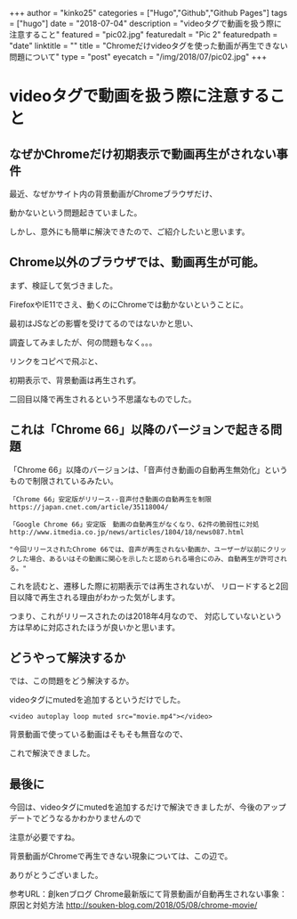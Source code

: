+++
author = "kinko25"
categories = ["Hugo","Github","Github Pages"]
tags = ["hugo"]
date = "2018-07-04"
description = "videoタグで動画を扱う際に注意すること"
featured = "pic02.jpg"
featuredalt = "Pic 2"
featuredpath = "date"
linktitle = ""
title = "Chromeだけvideoタグを使った動画が再生できない問題について"
type = "post"
eyecatch = "/img/2018/07/pic02.jpg"
+++

# videoタグで動画を扱う際に注意すること
## なぜかChromeだけ初期表示で動画再生がされない事件
最近、なぜかサイト内の背景動画がChromeブラウザだけ、

動かないという問題起きていました。

しかし、意外にも簡単に解決できたので、ご紹介したいと思います。

## Chrome以外のブラウザでは、動画再生が可能。
まず、検証して気づきました。

FirefoxやIE11でさえ、動くのにChromeでは動かないということに。

最初はJSなどの影響を受けてるのではないかと思い、

調査してみましたが、何の問題もなく。。。

リンクをコピペで飛ぶと、

初期表示で、背景動画は再生されず。

二回目以降で再生されるという不思議なものでした。


## これは「Chrome 66」以降のバージョンで起きる問題

「Chrome 66」以降のバージョンは、「音声付き動画の自動再生無効化」というもので制限されているみたい。

```
「Chrome 66」安定版がリリース--音声付き動画の自動再生を制限
https://japan.cnet.com/article/35118004/

「Google Chrome 66」安定版　動画の自動再生がなくなり、62件の脆弱性に対処
http://www.itmedia.co.jp/news/articles/1804/18/news087.html

"今回リリースされたChrome 66では、音声が再生されない動画か、ユーザーが以前にクリックした場合、あるいはその動画に関心を示したと認められる場合にのみ、自動再生が許可される。"
```
これを読むと、遷移した際に初期表示では再生されないが、
リロードすると2回目以降で再生される理由がわかった気がします。

つまり、これがリリースされたのは2018年4月なので、
対応していないという方は早めに対応されたほうが良いかと思います。

## どうやって解決するか

では、この問題をどう解決するか。

videoタグにmutedを追加するというだけでした。
```
<video autoplay loop muted src="movie.mp4"></video>
```
背景動画で使っている動画はそもそも無音なので、

これで解決できました。

## 最後に
今回は、videoタグにmutedを追加するだけで解決できましたが、今後のアップデートでどうなるかわかりませんので

注意が必要ですね。

背景動画がChromeで再生できない現象については、この辺で。

ありがとうございました。

参考URL：創kenブログ
Chrome最新版にて背景動画が自動再生されない事象：原因と対処方法 
http://souken-blog.com/2018/05/08/chrome-movie/